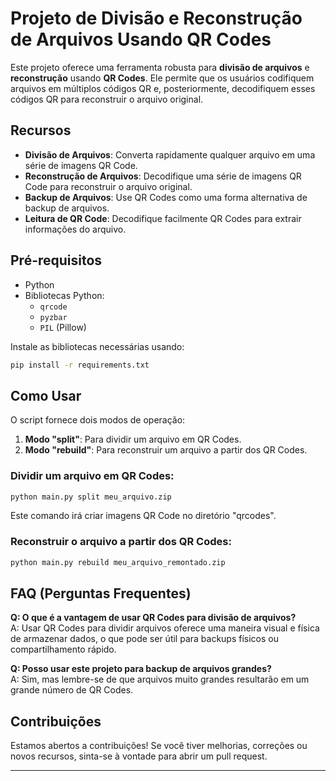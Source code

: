 # Projeto de Divisão e Reconstrução de Arquivos Usando QR Codes

Este projeto oferece uma ferramenta robusta para **divisão de arquivos** e **reconstrução** usando **QR Codes**. Ele permite que os usuários codifiquem arquivos em múltiplos códigos QR e, posteriormente, decodifiquem esses códigos QR para reconstruir o arquivo original.

## Recursos

- **Divisão de Arquivos**: Converta rapidamente qualquer arquivo em uma série de imagens QR Code.
- **Reconstrução de Arquivos**: Decodifique uma série de imagens QR Code para reconstruir o arquivo original.
- **Backup de Arquivos**: Use QR Codes como uma forma alternativa de backup de arquivos.
- **Leitura de QR Code**: Decodifique facilmente QR Codes para extrair informações do arquivo.

## Pré-requisitos

- Python
- Bibliotecas Python:
  - `qrcode`
  - `pyzbar`
  - `PIL` (Pillow)

Instale as bibliotecas necessárias usando:

```bash
pip install -r requirements.txt
```

## Como Usar

O script fornece dois modos de operação:

1. **Modo "split"**: Para dividir um arquivo em QR Codes.
2. **Modo "rebuild"**: Para reconstruir um arquivo a partir dos QR Codes.

### Dividir um arquivo em QR Codes:

```bash
python main.py split meu_arquivo.zip
```

Este comando irá criar imagens QR Code no diretório "qrcodes".

### Reconstruir o arquivo a partir dos QR Codes:

```bash
python main.py rebuild meu_arquivo_remontado.zip
```

## FAQ (Perguntas Frequentes)

**Q: O que é a vantagem de usar QR Codes para divisão de arquivos?**  
A: Usar QR Codes para dividir arquivos oferece uma maneira visual e física de armazenar dados, o que pode ser útil para backups físicos ou compartilhamento rápido.

**Q: Posso usar este projeto para backup de arquivos grandes?**  
A: Sim, mas lembre-se de que arquivos muito grandes resultarão em um grande número de QR Codes.

## Contribuições

Estamos abertos a contribuições! Se você tiver melhorias, correções ou novos recursos, sinta-se à vontade para abrir um pull request.

---
